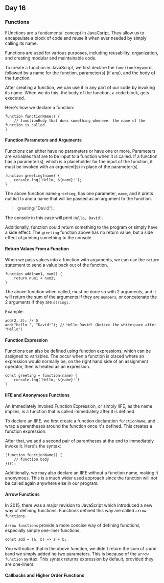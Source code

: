 ## Day 16

### Functions

FUnctions are a fundamental concept in JavaCsript. They allow us to encapsulate a block of code and reuse it when ever needed by simply calling its name.

Functions are used for various purposes, including reusability, organization, and creating modular and maintainable code.

To create a function in JavaScript, we first declare the `function` keyword, followed by a name for the function, parameter(s) (if any), and the body of the function.

After creating a function, we can use it in any part of our code by invoking its name. When we do this, the body of the function, a code block, gets executed.

Here's how we declare a function:
```
function functionName() {
    // functionBody that does something whenever the name of the function is called.
}
```
#### Function Parameters and Arguments

Functions can either have no parameters or have one or more. Parameters are variables that are to be input to a function when it is called. If a function has a parameter(s), which is a placeholder for the input of the function, it must be invoked with an argument(s) in place of the parameter(s).
```
function greeting(name) {
    console.log(`Hello, ${name}!`);
}
```
The above function name `greeting`, has one parameter, `name`, and it prints out `Hello` and a name that will be passed as an argument to the function.
> greeting("David");

The console in this case will print `Hello, David!`.

Additionally, function could return something to the program or simply have a side effect. The `greeting` function above has no return value, but a side effect of printing something to the console.

#### Return Values From a Function

When we pass values into a function with arguments, we can use the `return` statement to send a value back out of the function.
```
function add(num1, num2) {
    return num1 + num2;
}
```

The above function when called, must be done so with 2 arguments, and it will return the sum of the arguments if they are `numbers`, or concatenate the 2 arguments if they are `strings`.

Example:
```
add(2, 3); // 5
add("Hello ", "David!"); // Hello David! (Notice the whitespace after "Hello")
```
#### Function Expression

Functions can also be defined using function expressions, which can be assigned to variables. The occur when a function is placed where an expression would normally be, on the right hand side of an assignment operator, then is treated as an expression.
```
const greeting = function(name) {
    console.log(`Hello, ${name}!`)
}
```
#### IIFE and Anonymous Functions

An Immediately Invoked Function Expression, or simply IIFE, as the name implies, is a function that is called immediately after it is defined.

To declare an IIFE, we first create a function declaration `functionName`, and wrap a parentheses around the function once it's defined. This creates a function expression.

After that, we add a second pair of parentheses at the end to immediately invoke it. Here's the syntax:
```
(function functionName() {
    // function body
})();
```

Additionally, we may also declare an IIFE without a function name, making it anonymous. This is a much wider used approach since the function will not be called again anywhere else in our program.

#### Arrow Functions

In 2015, there was a major revision to JavaScript which introduced a new way of defining functions. Functions defined this way are called `arrow functions`.

`Arrow functions` provide a more concise way of defining functions, especially simple one-liner functions.
```
const add = (a, b) => a + b;
```

You will notice that in the above function, we didn't return the sum of `a` and `b`and we simply added he two parameters. This is because of the `arrow function` syntax. This syntax returns expression by default, provided they are one-liners.

#### Callbacks and Higher Order Functions